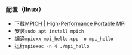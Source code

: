 ### 配置（linux）

- 下载[MPICH | High-Performance Portable MPI](https://www.mpich.org/)
- 安装`sudo apt install mpich`
- 编译`mpicxx mpi_hello.cpp -o mpi_hello`
- 运行`mpiexec -n 4 ./mpi_hello`